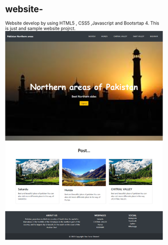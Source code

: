 # website-
Website develop by using HTML5 , CSS5 ,Javascript and Bootsrtap 4.
This is just and sample website projrct.
![alt text](https://github.com/Farazrao/website-/blob/main/screencapture-file-C-xampp-htdocs-blog-index-html-2021-09-08-12_37_53.png)
